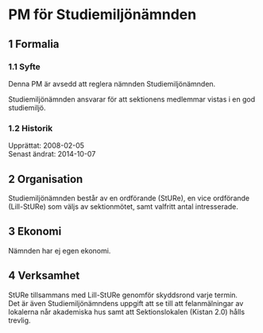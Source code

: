 # PM för Studiemiljönämnden

## 1 Formalia
### 1.1 Syfte
Denna PM är avsedd att reglera nämnden Studiemiljönämnden.

Studiemiljönämnden ansvarar för att sektionens medlemmar vistas i en god studiemiljö.

### 1.2 Historik
Upprättat: 2008-02-05  
Senast ändrat: 2014-10-07

## 2 Organisation
Studiemiljönämnden består av en ordförande (StURe), en vice ordförande (Lill-StURe) som väljs av sektionmötet, samt valfritt antal intresserade.

## 3 Ekonomi
Nämnden har ej egen ekonomi.

## 4 Verksamhet
StURe tillsammans med Lill-StURe genomför skyddsrond varje termin.  
Det är även Studiemiljönämndens uppgift att se till att felanmälningar av lokalerna når akademiska hus samt att Sektionslokalen (Kistan 2.0) hålls trevlig.
